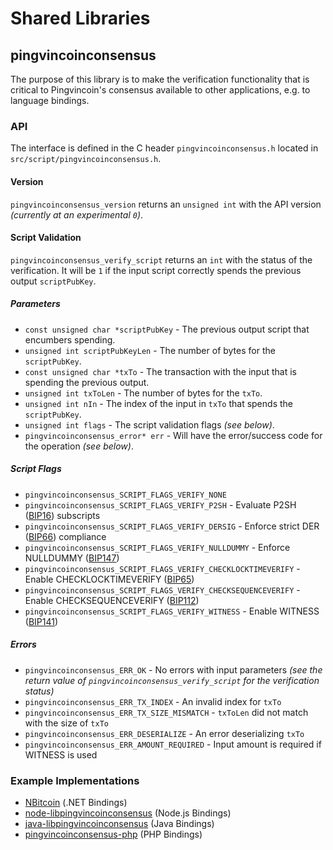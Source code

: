Shared Libraries
================

## pingvincoinconsensus

The purpose of this library is to make the verification functionality that is critical to Pingvincoin's consensus available to other applications, e.g. to language bindings.

### API

The interface is defined in the C header `pingvincoinconsensus.h` located in  `src/script/pingvincoinconsensus.h`.

#### Version

`pingvincoinconsensus_version` returns an `unsigned int` with the API version *(currently at an experimental `0`)*.

#### Script Validation

`pingvincoinconsensus_verify_script` returns an `int` with the status of the verification. It will be `1` if the input script correctly spends the previous output `scriptPubKey`.

##### Parameters
- `const unsigned char *scriptPubKey` - The previous output script that encumbers spending.
- `unsigned int scriptPubKeyLen` - The number of bytes for the `scriptPubKey`.
- `const unsigned char *txTo` - The transaction with the input that is spending the previous output.
- `unsigned int txToLen` - The number of bytes for the `txTo`.
- `unsigned int nIn` - The index of the input in `txTo` that spends the `scriptPubKey`.
- `unsigned int flags` - The script validation flags *(see below)*.
- `pingvincoinconsensus_error* err` - Will have the error/success code for the operation *(see below)*.

##### Script Flags
- `pingvincoinconsensus_SCRIPT_FLAGS_VERIFY_NONE`
- `pingvincoinconsensus_SCRIPT_FLAGS_VERIFY_P2SH` - Evaluate P2SH ([BIP16](https://github.com/bitcoin/bips/blob/master/bip-0016.mediawiki)) subscripts
- `pingvincoinconsensus_SCRIPT_FLAGS_VERIFY_DERSIG` - Enforce strict DER ([BIP66](https://github.com/bitcoin/bips/blob/master/bip-0066.mediawiki)) compliance
- `pingvincoinconsensus_SCRIPT_FLAGS_VERIFY_NULLDUMMY` - Enforce NULLDUMMY ([BIP147](https://github.com/bitcoin/bips/blob/master/bip-0147.mediawiki))
- `pingvincoinconsensus_SCRIPT_FLAGS_VERIFY_CHECKLOCKTIMEVERIFY` - Enable CHECKLOCKTIMEVERIFY ([BIP65](https://github.com/bitcoin/bips/blob/master/bip-0065.mediawiki))
- `pingvincoinconsensus_SCRIPT_FLAGS_VERIFY_CHECKSEQUENCEVERIFY` - Enable CHECKSEQUENCEVERIFY ([BIP112](https://github.com/bitcoin/bips/blob/master/bip-0112.mediawiki))
- `pingvincoinconsensus_SCRIPT_FLAGS_VERIFY_WITNESS` - Enable WITNESS ([BIP141](https://github.com/bitcoin/bips/blob/master/bip-0141.mediawiki))

##### Errors
- `pingvincoinconsensus_ERR_OK` - No errors with input parameters *(see the return value of `pingvincoinconsensus_verify_script` for the verification status)*
- `pingvincoinconsensus_ERR_TX_INDEX` - An invalid index for `txTo`
- `pingvincoinconsensus_ERR_TX_SIZE_MISMATCH` - `txToLen` did not match with the size of `txTo`
- `pingvincoinconsensus_ERR_DESERIALIZE` - An error deserializing `txTo`
- `pingvincoinconsensus_ERR_AMOUNT_REQUIRED` - Input amount is required if WITNESS is used

### Example Implementations
- [NBitcoin](https://github.com/NicolasDorier/NBitcoin/blob/master/NBitcoin/Script.cs#L814) (.NET Bindings)
- [node-libpingvincoinconsensus](https://github.com/bitpay/node-libpingvincoinconsensus) (Node.js Bindings)
- [java-libpingvincoinconsensus](https://github.com/dexX7/java-libpingvincoinconsensus) (Java Bindings)
- [pingvincoinconsensus-php](https://github.com/Bit-Wasp/pingvincoinconsensus-php) (PHP Bindings)
